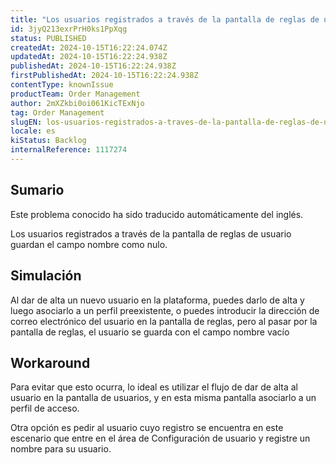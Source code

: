 ```yaml
---
title: "Los usuarios registrados a través de la pantalla de reglas de usuario guardan el campo nombre como nulo."
id: 3jyQ213exrPrH0ks1PpXqg
status: PUBLISHED
createdAt: 2024-10-15T16:22:24.074Z
updatedAt: 2024-10-15T16:22:24.938Z
publishedAt: 2024-10-15T16:22:24.938Z
firstPublishedAt: 2024-10-15T16:22:24.938Z
contentType: knownIssue
productTeam: Order Management
author: 2mXZkbi0oi061KicTExNjo
tag: Order Management
slugEN: los-usuarios-registrados-a-traves-de-la-pantalla-de-reglas-de-usuario-guardan-el-campo-nombre-como-nulo
locale: es
kiStatus: Backlog
internalReference: 1117274
---
```


## Sumario

<div class="alert alert-info">
  <p>Este problema conocido ha sido traducido automáticamente del inglés.</p>
</div>


Los usuarios registrados a través de la pantalla de reglas de usuario guardan el campo nombre como nulo.


##

## Simulación


Al dar de alta un nuevo usuario en la plataforma, puedes darlo de alta y luego asociarlo a un perfil preexistente, o puedes introducir la dirección de correo electrónico del usuario en la pantalla de reglas, pero al pasar por la pantalla de reglas, el usuario se guarda con el campo nombre vacío



## Workaround


Para evitar que esto ocurra, lo ideal es utilizar el flujo de dar de alta al usuario en la pantalla de usuarios, y en esta misma pantalla asociarlo a un perfil de acceso.

Otra opción es pedir al usuario cuyo registro se encuentra en este escenario que entre en el área de Configuración de usuario y registre un nombre para su usuario.





